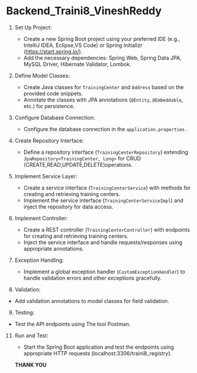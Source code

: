 # Backend_Traini8_VineshReddy


1. Set Up Project:
   - Create a new Spring Boot project using your preferred IDE (e.g., IntelliJ IDEA, Eclipse,VS Code) or Spring Initializr (https://start.spring.io/).
   - Add the necessary dependencies: Spring Web, Spring Data JPA, MySQL Driver, Hibernate Validator, Lombok.

2. Define Model Classes:
   - Create Java classes for `TrainingCenter` and `Address` based on the provided code snippets.
   - Annotate the classes with JPA annotations (`@Entity`, `@Embeddable`, etc.) for persistence.

3. Configure Database Connection:
   - Configure the database connection in the `application.properties` .

4. Create Repository Interface:
   - Define a repository interface (`TrainingCenterRepository`) extending `JpaRepository<TrainingCenter, Long>` for CRUD (CREATE,READ,UPDATE,DELETE)operations.

5. Implement Service Layer:
   - Create a service interface (`TrainingCenterService`) with methods for creating and retrieving training centers.
   - Implement the service interface (`TrainingCenterServiceImpl`) and inject the repository for data access.

6. Implement Controller:
   - Create a REST controller (`TrainingCenterController`) with endpoints for creating and retrieving training centers.
   - Inject the service interface and handle requests/responses using appropriate annotations.

7. Exception Handling:
   - Implement a global exception handler (`CustomExceptionHandler`) to handle validation errors and other exceptions gracefully.

 8. Validation:
   - Add validation annotations to model classes for field validation.
     
 9. Testing:
   - Test the API endpoints using The tool Postman.

11. Run and Test:
    - Start the Spring Boot application and test the endpoints using appropriate HTTP requests (localhost:3306/traini8_registry).
   
    **THANK YOU**
